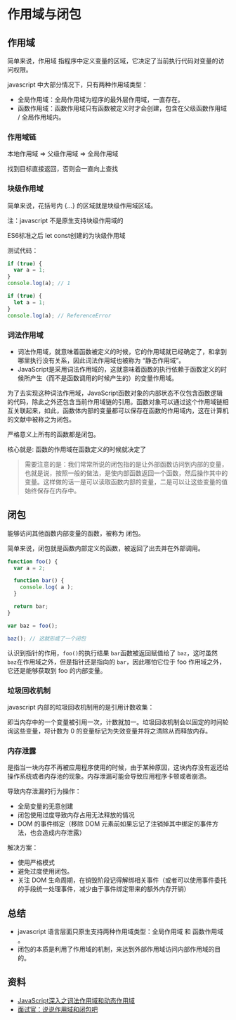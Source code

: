 # 作用域与闭包

## 作用域

简单来说，作用域 指程序中定义变量的区域，它决定了当前执行代码对变量的访问权限。

javascript 中大部分情况下，只有两种作用域类型：

- 全局作用域：全局作用域为程序的最外层作用域，一直存在。
- 函数作用域：函数作用域只有函数被定义时才会创建，包含在父级函数作用域 / 全局作用域内。

### 作用域链

本地作用域 => 父级作用域 => 全局作用域

找到目标直接返回，否则会一直向上查找

### 块级作用域

简单来说，花括号内 {...} 的区域就是块级作用域区域。

注：javascript 不是原生支持块级作用域的

ES6标准之后 let const创建的为块级作用域

测试代码：

```js
if (true) {
  var a = 1;
}
console.log(a); // 1

if (true) {
  let a = 1;
}
console.log(a); // ReferenceError
```

### 词法作用域

- 词法作用域，就意味着函数被定义的时候，它的作用域就已经确定了，和拿到哪里执行没有关系，因此词法作用域也被称为 “静态作用域”。
- JavaScript是采用词法作用域的，这就意味着函数的执行依赖于函数定义的时候所产生（而不是函数调用的时候产生的）的变量作用域。

为了去实现这种词法作用域，JavaScript函数对象的内部状态不仅包含函数逻辑的代码，除此之外还包含当前作用域链的引用。函数对象可以通过这个作用域链相互关联起来，如此，函数体内部的变量都可以保存在函数的作用域内，这在计算机的文献中被称之为闭包。

严格意义上所有的函数都是闭包。

核心就是: 函数的作用域在函数定义的时候就决定了

> 需要注意的是：我们常常所说的闭包指的是让外部函数访问到内部的变量，也就是说，按照一般的做法，是使内部函数返回一个函数，然后操作其中的变量。这样做的话一是可以读取函数内部的变量，二是可以让这些变量的值始终保存在内存中。

## 闭包

能够访问其他函数内部变量的函数，被称为 闭包。

简单来说，闭包就是函数内部定义的函数，被返回了出去并在外部调用。

```js
function foo() {
  var a = 2;

  function bar() {
    console.log( a );
  }

  return bar;
}

var baz = foo();

baz(); // 这就形成了一个闭包
```

认识到指针的作用，`foo()`的执行结果 `bar`函数被返回赋值给了 `baz`，这时虽然 `baz`在作用域之外，但是指针还是指向的 `bar`，因此哪怕它位于 foo 作用域之外，它还是能够获取到 foo 的内部变量。

### 垃圾回收机制

javascript 内部的垃圾回收机制用的是引用计数收集：

即当内存中的一个变量被引用一次，计数就加一。垃圾回收机制会以固定的时间轮询这些变量，将计数为 0 的变量标记为失效变量并将之清除从而释放内存。

### 内存泄露

是指当一块内存不再被应用程序使用的时候，由于某种原因，这块内存没有返还给操作系统或者内存池的现象。内存泄漏可能会导致应用程序卡顿或者崩溃。

导致内存泄漏的行为操作：
  
- 全局变量的无意创建  
- 闭包使用过度导致内存占用无法释放的情况
- DOM 的事件绑定（移除 DOM 元素前如果忘记了注销掉其中绑定的事件方法，也会造成内存泄露）

解决方案：

- 使用严格模式
- 避免过度使用闭包。
- 关注 DOM 生命周期，在销毁阶段记得解绑相关事件（或者可以使用事件委托的手段统一处理事件，减少由于事件绑定带来的额外内存开销）

## 总结

- javascript 语言层面只原生支持两种作用域类型：全局作用域 和 函数作用域 。
- 闭包的本质是利用了作用域的机制，来达到外部作用域访问内部作用域的目的。

## 资料

- [JavaScript深入之词法作用域和动态作用域](https://github.com/mqyqingfeng/Blog/issues/3)
- [面试官：说说作用域和闭包吧](https://juejin.cn/post/6844904165672484871)

